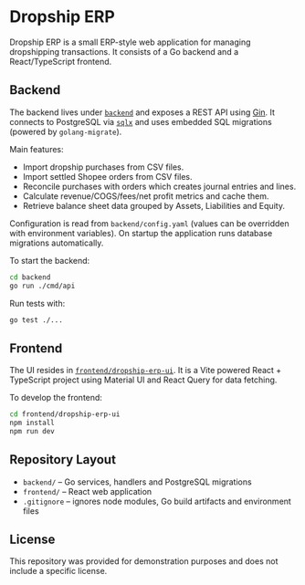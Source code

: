 # Dropship ERP

Dropship ERP is a small ERP-style web application for managing dropshipping transactions. It consists of a Go backend and a React/TypeScript frontend.

## Backend

The backend lives under [`backend`](backend) and exposes a REST API using [Gin](https://github.com/gin-gonic/gin). It connects to PostgreSQL via [`sqlx`](https://github.com/jmoiron/sqlx) and uses embedded SQL migrations (powered by `golang-migrate`).

Main features:

- Import dropship purchases from CSV files.
- Import settled Shopee orders from CSV files.
- Reconcile purchases with orders which creates journal entries and lines.
- Calculate revenue/COGS/fees/net profit metrics and cache them.
- Retrieve balance sheet data grouped by Assets, Liabilities and Equity.

Configuration is read from `backend/config.yaml` (values can be overridden with environment variables). On startup the application runs database migrations automatically.

To start the backend:

```bash
cd backend
go run ./cmd/api
```

Run tests with:

```bash
go test ./...
```

## Frontend

The UI resides in [`frontend/dropship-erp-ui`](frontend/dropship-erp-ui). It is a Vite powered React + TypeScript project using Material UI and React Query for data fetching.

To develop the frontend:

```bash
cd frontend/dropship-erp-ui
npm install
npm run dev
```

## Repository Layout

- `backend/` – Go services, handlers and PostgreSQL migrations
- `frontend/` – React web application
- `.gitignore` – ignores node modules, Go build artifacts and environment files

## License

This repository was provided for demonstration purposes and does not include a specific license.
